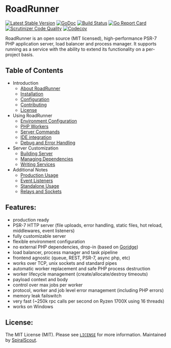 RoadRunner
==========
[![Latest Stable Version](https://poser.pugx.org/spiral/roadrunner/version)](https://packagist.org/packages/spiral/roadrunner)
[![GoDoc](https://godoc.org/github.com/spiral/roadrunner?status.svg)](https://godoc.org/github.com/spiral/roadrunner)
[![Build Status](https://travis-ci.org/spiral/roadrunner.svg?branch=master)](https://travis-ci.org/spiral/roadrunner)
[![Go Report Card](https://goreportcard.com/badge/github.com/spiral/roadrunner)](https://goreportcard.com/report/github.com/spiral/roadrunner)
[![Scrutinizer Code Quality](https://scrutinizer-ci.com/g/spiral/roadrunner/badges/quality-score.png)](https://scrutinizer-ci.com/g/spiral/roadrunner/?branch=master)
[![Codecov](https://codecov.io/gh/spiral/roadrunner/branch/master/graph/badge.svg)](https://codecov.io/gh/spiral/roadrunner/)

RoadRunner is an open source (MIT licensed), high-performance PSR-7 PHP application server, load balancer and process manager.
It supports running as a service with the ability to extend its functionality on a per-project basis.

Table of Contents 
-----------------
* Introduction
  * [About RoadRunner](https://github.com/spiral/roadrunner/wiki/About-RoadRunner)
  * [Installation](https://github.com/spiral/roadrunner/wiki/Installation)
  * [Configuration](https://github.com/spiral/roadrunner/wiki/Configuration)
  * [Contributing](https://github.com/spiral/roadrunner/wiki/Contributing)
  * [License](https://github.com/spiral/roadrunner/wiki/License)
* Using RoadRunner
  * [Environment Configuration](https://github.com/spiral/roadrunner/wiki/Enviroment-Configuration)
  * [PHP Workers](https://github.com/spiral/roadrunner/wiki/PHP-Workers)
  * [Server Commands](https://github.com/spiral/roadrunner/wiki/Server-Commands)
  * [IDE integration](https://github.com/spiral/roadrunner/wiki/IDE-Integration)
  * [Debug and Error Handling](https://github.com/spiral/roadrunner/wiki/Debug-And-Error-Handling)
* Server Customization
  * [Building Server](https://github.com/spiral/roadrunner/wiki/Building-Server)
  * [Managing Dependencies](https://github.com/spiral/roadrunner/wiki/Managing-Dependencies)
  * [Writing Services](https://github.com/spiral/roadrunner/wiki/Writing-Services)
* Additional Notes
  * [Production Usage](https://github.com/spiral/roadrunner/wiki/Production-Usage)
  * [Event Listeners](https://github.com/spiral/roadrunner/wiki/Event-Listeners)
  * [Standalone Usage](https://github.com/spiral/roadrunner/wiki/Standalone-usage)
  * [Relays and Sockets](https://github.com/spiral/roadrunner/wiki/Relays-And-Sockets)

Features:
--------
- production ready
- PSR-7 HTTP server (file uploads, error handling, static files, hot reload, middlewares, event listeners)
- fully customizable server
- flexible environment configuration
- no external PHP dependencies, drop-in (based on [Goridge](https://github.com/spiral/goridge))
- load balancer, process manager and task pipeline
- frontend agnostic (queue, REST, PSR-7, async php, etc)
- works over TCP, unix sockets and standard pipes
- automatic worker replacement and safe PHP process destruction
- worker lifecycle management (create/allocate/destroy timeouts)
- payload context and body
- control over max jobs per worker
- protocol, worker and job level error management (including PHP errors)
- memory leak failswitch
- very fast (~250k rpc calls per second on Ryzen 1700X using 16 threads)
- works on Windows

License:
--------
The MIT License (MIT). Please see [`LICENSE`](./LICENSE) for more information. Maintained by [SpiralScout](https://spiralscout.com).
